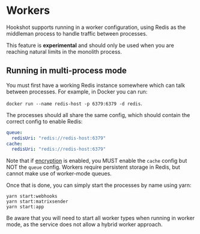 Workers
=======

Hookshot supports running in a worker configuration, using Redis as the middleman process to handle traffic between processes.

<section class="warning">
This feature is <b>experimental</b> and should only be used when you are reaching natural limits in the monolith process.
</section>

## Running in multi-process mode

You must first have a working Redis instance somewhere which can talk between processes. For example, in Docker you can run:

`docker run --name redis-host -p 6379:6379 -d redis`.

The processes should all share the same config, which should contain the correct config to enable Redis:

```yaml
queue:
  redisUri: "redis://redis-host:6379"
cache:
  redisUri: "redis://redis-host:6379"
```

Note that if [encryption](./encryption.md) is enabled, you MUST enable the `cache` config but NOT the `queue` config. Workers require persistent
storage in Redis, but cannot make use of worker-mode queues.

Once that is done, you can simply start the processes by name using yarn:
```
yarn start:webhooks
yarn start:matrixsender
yarn start:app
```

Be aware that you will need to start all worker types when running in worker mode, as the service does not allow a hybrid worker approach.
